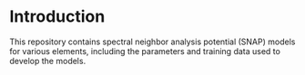 # Introduction

This repository contains spectral neighbor analysis potential (SNAP) models for 
various elements, including the parameters and training data used to develop the
models.
